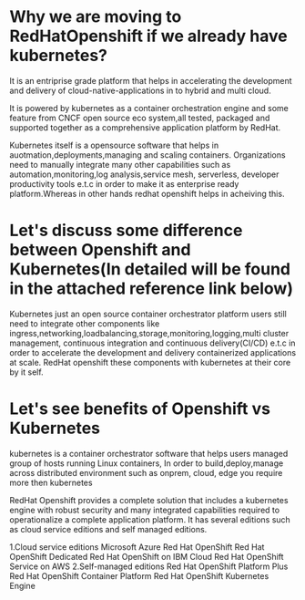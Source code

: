 # Why we are moving to RedHatOpenshift if we already have kubernetes?
It is an entriprise grade platform that helps in accelerating the development and delivery of cloud-native-applications in to hybrid and multi cloud.

It is powered by kubernetes as a container orchestration engine and some feature from CNCF open source eco system,all tested, packaged and supported together as a comprehensive application platform by RedHat.

Kubernetes itself is a opensource software that helps in auotmation,deployments,managing and scaling containers. Organizations need to manually integrate many other capabilities such as automation,monitoring,log analysis,service mesh, serverless, developer productivity tools e.t.c in order to make it as enterprise ready platform.Whereas in other hands redhat openshift helps in acheiving this.

# Let's discuss some difference between Openshift and Kubernetes(In detailed will be found in the attached reference link below)

Kubernetes just an open source container orchestrator platform users still need to integrate other components like ingress,networking,loadbalancing,storage,monitoring,logging,multi cluster management, continuous integration and continuous delivery(CI/CD) e.t.c in order to accelerate the development and delivery containerized applications at scale. RedHat openshift these components with kubernetes at their core by it self.

# Let's see benefits of Openshift vs Kubernetes

kubernetes is a container orchestrator software that helps users managed group of hosts running Linux containers, In order to build,deploy,manage across distributed environment such as onprem, cloud, edge you require more then kubernetes

RedHat Openshift provides a complete solution that includes a kubernetes engine with robust security and many integrated capabilities required to operationalize a complete application platform. It has several editions such as cloud service editions and self managed editions. 

1.Cloud service editions
    Microsoft Azure Red Hat OpenShift
    Red Hat OpenShift Dedicated
    Red Hat OpenShift on IBM Cloud
    Red Hat OpenShift Service on AWS
2.Self-managed editions
    Red Hat OpenShift Platform Plus
    Red Hat OpenShift Container Platform
    Red Hat OpenShift Kubernetes Engine

